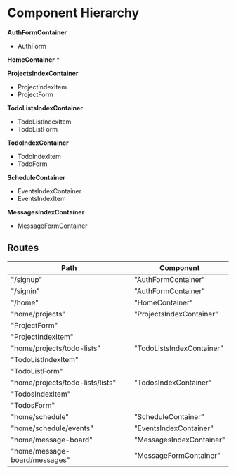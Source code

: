 # Component Hierarchy

**AuthFormContainer**
* AuthForm

**HomeContainer**
*

**ProjectsIndexContainer**
* ProjectIndexItem
* ProjectForm

**TodoListsIndexContainer**
* TodoListIndexItem
* TodoListForm

**TodoIndexContainer**
* TodoIndexItem
* TodoForm

**ScheduleContainer**
* EventsIndexContainer
* EventsIndexItem

**MessagesIndexContainer**
* MessageFormContainer


## Routes


Path | Component
-----|-----------
"/signup" | "AuthFormContainer"
"/signin" | "AuthFormContainer"
"/home" | "HomeContainer"
"home/projects" | "ProjectsIndexContainer"
  | "ProjectForm"
  | "ProjectIndexItem"
"home/projects/todo-lists" | "TodoListsIndexContainer"
  |"TodoListIndexItem"
  |"TodoListForm"
"home/projects/todo-lists/lists" | "TodosIndexContainer"
  |"TodosIndexItem"
  |"TodosForm"
"home/schedule" | "ScheduleContainer"
"home/schedule/events" | "EventsIndexContainer"
"home/message-board" | "MessagesIndexContainer"
"home/message-board/messages" | "MessageFormContainer"
